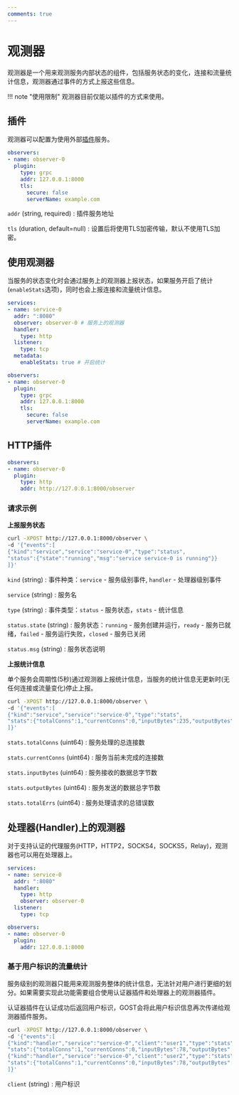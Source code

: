 ```yaml
---
comments: true
---
```


# 观测器

观测器是一个用来观测服务内部状态的组件，包括服务状态的变化，连接和流量统计信息，观测器通过事件的方式上报这些信息。


!!! note "使用限制"
    观测器目前仅能以插件的方式来使用。

## 插件

观测器可以配置为使用外部[插件](/concepts/plugin/)服务。

```yaml
observers:
- name: observer-0
  plugin:
    type: grpc
    addr: 127.0.0.1:8000
    tls: 
      secure: false
      serverName: example.com
```

`addr` (string, required)
:    插件服务地址

`tls` (duration, default=null)
:    设置后将使用TLS加密传输，默认不使用TLS加密。

## 使用观测器

当服务的状态变化时会通过服务上的观测器上报状态，如果服务开启了统计(`enableStats`选项)，同时也会上报连接和流量统计信息。

```yaml hl_lines="4 10"
services:
- name: service-0
  addr: ":8080"
  observer: observer-0 # 服务上的观测器
  handler:
    type: http
  listener:
    type: tcp
  metadata:
    enableStats: true # 开启统计

observers:
- name: observer-0
  plugin:
    type: grpc
    addr: 127.0.0.1:8000
    tls: 
      secure: false
      serverName: example.com
```

## HTTP插件

```yaml
observers:
- name: observer-0
  plugin:
    type: http
    addr: http://127.0.0.1:8000/observer
```

### 请求示例

**上报服务状态**

```bash
curl -XPOST http://127.0.0.1:8000/observer \
-d '{"events":[
{"kind":"service","service":"service-0","type":"status", 
"status":{"state":"running","msg":"service service-0 is running"}} 
]}'
```

`kind` (string)
:    事件种类：`service` - 服务级别事件, `handler` - 处理器级别事件

`service` (string)
:    服务名

`type` (string)
:    事件类型：`status` - 服务状态，`stats` - 统计信息

`status.state` (string)
:    服务状态：`running` - 服务创建并运行，`ready` - 服务已就绪，`failed` - 服务运行失败，`closed` - 服务已关闭

`status.msg` (string)
:    服务状态说明

**上报统计信息**

单个服务会周期性(5秒)通过观测器上报统计信息，当服务的统计信息无更新时(无任何连接或流量变化)停止上报。

```bash
curl -XPOST http://127.0.0.1:8000/observer \
-d '{"events":[
{"kind":"service","service":"service-0","type":"stats", 
"stats":{"totalConns":1,"currentConns":0,"inputBytes":235,"outputBytes":632,"totalErrs":0}}
]}'
```

`stats.totalConns` (uint64)
:    服务处理的总连接数

`stats.currentConns` (uint64)
:    服务当前未完成的连接数

`stats.inputBytes` (uint64)
:    服务接收的数据总字节数

`stats.outputBytes` (uint64)
:    服务发送的数据总字节数

`stats.totalErrs` (uint64)
:    服务处理请求的总错误数


## 处理器(Handler)上的观测器

对于支持认证的代理服务(HTTP，HTTP2，SOCKS4，SOCKS5，Relay)，观测器也可以用在处理器上。

```yaml hl_lines="6"
services:
- name: service-0
  addr: ":8080"
  handler:
    type: http
    observer: observer-0
  listener:
    type: tcp

observers:
- name: observer-0
  plugin:
    addr: 127.0.0.1:8000
```

### 基于用户标识的流量统计

服务级别的观测器只能用来观测服务整体的统计信息，无法针对用户进行更细的划分。如果需要实现此功能需要组合使用认证器插件和处理器上的观测器插件。
    
认证器插件在认证成功后返回用户标识，GOST会将此用户标识信息再次传递给观测器插件服务。

```bash
curl -XPOST http://127.0.0.1:8000/observer \
-d '{"events":[
{"kind":"handler","service":"service-0","client":"user1","type":"stats",
"stats":{"totalConns":1,"currentConns":0,"inputBytes":78,"outputBytes":574,"totalErrs":0}},
{"kind":"handler","service":"service-0","client":"user2","type":"stats",
"stats":{"totalConns":1,"currentConns":0,"inputBytes":78,"outputBytes":574,"totalErrs":0}}
]}'
```

`client` (string)
:    用户标识